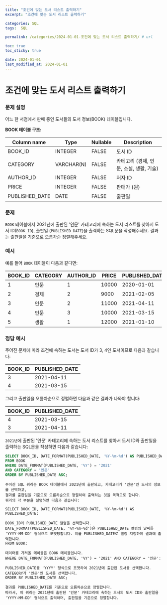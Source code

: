 ```yaml
---
title: "조건에 맞는 도서 리스트 출력하기"
excerpt: "조건에 맞는 도서 리스트 출력하기"

categories: SQL
tags:  SQL

permalink: /categories/2024-01-01-조건에 맞는 도서 리스트 출력하기/ # url

toc: true
toc_sticky: true

date: 2024-01-01
last_modified_at: 2024-01-01
---
```


# 조건에 맞는 도서 리스트 출력하기

### 문제 설명

어느 한 서점에서 판매 중인 도서들의 도서 정보(BOOK) 테이블입니다.

**BOOK 테이블 구조:**

| Column name    | Type           | Nullable | Description                   |
|-----------------|----------------|----------|-------------------------------|
| BOOK_ID         | INTEGER        | FALSE    | 도서 ID                       |
| CATEGORY        | VARCHAR(N)     | FALSE    | 카테고리 (경제, 인문, 소설, 생활, 기술) |
| AUTHOR_ID       | INTEGER        | FALSE    | 저자 ID                       |
| PRICE           | INTEGER        | FALSE    | 판매가 (원)                   |
| PUBLISHED_DATE  | DATE           | FALSE    | 출판일                        |

### 문제

`BOOK` 테이블에서 2021년에 출판된 '인문' 카테고리에 속하는 도서 리스트를 찾아서 도서 ID(`BOOK_ID`), 출판일 (`PUBLISHED_DATE`)을 출력하는 SQL문을 작성해주세요. 결과는 출판일을 기준으로 오름차순 정렬해주세요.

### 예시

예를 들어 `BOOK` 테이블이 다음과 같다면:

| BOOK_ID | CATEGORY | AUTHOR_ID | PRICE | PUBLISHED_DATE |
|---------|----------|-----------|-------|----------------|
| 1       | 인문     | 1         | 10000 | 2020-01-01     |
| 2       | 경제     | 2         | 9000  | 2021-02-05     |
| 3       | 인문     | 2         | 11000 | 2021-04-11     |
| 4       | 인문     | 3         | 10000 | 2021-03-15     |
| 5       | 생활     | 1         | 12000 | 2021-01-10     |

### 정답 예시

주어진 문제에 따라 조건에 속하는 도서는 도서 ID가 3, 4인 도서이므로 다음과 같습니다:

| BOOK_ID | PUBLISHED_DATE |
|---------|----------------|
| 3       | 2021-04-11     |
| 4       | 2021-03-15     |

그리고 출판일을 오름차순으로 정렬하면 다음과 같은 결과가 나와야 합니다:

| BOOK_ID | PUBLISHED_DATE |
|---------|----------------|
| 4       | 2021-03-15     |
| 3       | 2021-04-11     |

`2021년`에 출판된 '인문' 카테고리에 속하는 도서 리스트를 찾아서 도서 ID와 출판일을 출력하는 SQL문을 작성하면 다음과 같습니다:

```sql
SELECT BOOK_ID, DATE_FORMAT(PUBLISHED_DATE, '%Y-%m-%d') AS PUBLISHED_DATE
FROM BOOK 
WHERE DATE_FORMAT(PUBLISHED_DATE, '%Y') = '2021'
AND CATEGORY = '인문'
ORDER BY PUBLISHED_DATE ASC;
```
```
주어진 SQL 쿼리는 BOOK 테이블에서 2021년에 출판되고, 카테고리가 '인문'인 도서의 정보를 선택하고,
결과를 출판일을 기준으로 오름차순으로 정렬하여 출력하는 것을 목적으로 합니다.
쿼리의 각 부분을 설명하면 다음과 같습니다:

SELECT BOOK_ID, DATE_FORMAT(PUBLISHED_DATE, '%Y-%m-%d') AS PUBLISHED_DATE:

BOOK_ID와 PUBLISHED_DATE 컬럼을 선택합니다.
DATE_FORMAT(PUBLISHED_DATE, '%Y-%m-%d')은 PUBLISHED_DATE 컬럼의 날짜를 'YYYY-MM-DD' 형식으로 포맷팅합니다. 이를 PUBLISHED_DATE로 별칭 지정하여 결과에 출력합니다.
FROM BOOK:

데이터를 가져올 테이블은 BOOK 테이블입니다.
WHERE DATE_FORMAT(PUBLISHED_DATE, '%Y') = '2021' AND CATEGORY = '인문':

PUBLISHED_DATE를 'YYYY' 형식으로 포맷하여 2021년에 출판된 도서를 선택합니다.
CATEGORY가 '인문'인 도서를 선택합니다.
ORDER BY PUBLISHED_DATE ASC;

결과를 PUBLISHED_DATE를 기준으로 오름차순으로 정렬합니다.
따라서, 이 쿼리는 2021년에 출판된 '인문' 카테고리에 속하는 도서의 도서 ID와 출판일을 'YYYY-MM-DD' 형식으로 출력하며, 출판일을 기준으로 정렬합니다.
```

